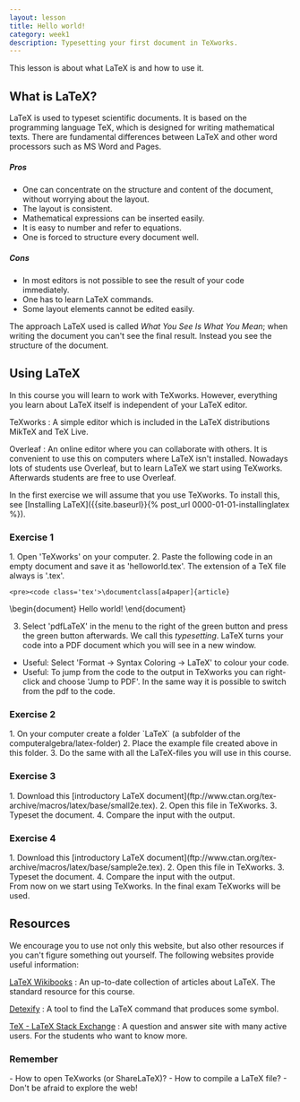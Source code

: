 ```yaml
---
layout: lesson
title: Hello world!
category: week1
description: Typesetting your first document in TeXworks.
---
```

This lesson is about what LaTeX is and how to use it.

What is LaTeX?
--------------

LaTeX is used to typeset scientific documents. It is based on the
programming language TeX, which is designed for writing mathematical
texts. There are fundamental differences between LaTeX and other word
processors such as MS Word and Pages.

##### Pros

-   One can concentrate on the structure and content of the document,
    without worrying about the layout.
-   The layout is consistent.
-   Mathematical expressions can be inserted easily.
-   It is easy to number and refer to equations.
-   One is forced to structure every document well.

##### Cons

-   In most editors is not possible to see the result of your
    code immediately.
-   One has to learn LaTeX commands.
-   Some layout elements cannot be edited easily.

The approach LaTeX used is called *What You See Is What You Mean*; when
writing the document you can't see the final result. Instead you see the
structure of the document.

Using LaTeX
-----------

In this course you will learn to work with TeXworks. However, everything
you learn about LaTeX itself is independent of your LaTeX editor.

TeXworks
:   A simple editor which is included in the LaTeX distributions MikTeX
    and TeX Live.

Overleaf
:   An online editor where you can collaborate with others. It is
    convenient to use this on computers where LaTeX isn't installed.
    Nowadays lots of students use Overleaf, but to learn LaTeX we start using TeXworks.
    Afterwards students are free to use Overleaf.

In the first exercise we will assume that you use TeXworks. To install
this, see [Installing LaTeX]({{site.baseurl}}{% post_url 0000-01-01-installinglatex %}).

<div class="panel panel-primary">
<h3 class="panel-heading panel-title">Exercise 1</h3>
<div class="panel-body">
1.  Open 'TeXworks' on your computer.
2.  Paste the following code in an empty document and save it as
    'helloworld.tex'. The extension of a TeX file always is '.tex'.

	<pre><code class='tex'>\documentclass[a4paper]{article}
\begin{document}
Hello world!
\end{document}</code></pre>

3. Select 'pdfLaTeX' in the menu to the right of the green button and
press the green button afterwards. We call this *typesetting*. LaTeX
turns your code into a PDF document which you will see in a new window.

-   Useful: Select 'Format -> Syntax Coloring -> LaTeX' to colour
    your code.
-   Useful: To jump from the code to the output in TeXworks you can
    right-click and choose 'Jump to PDF'. In the same way it is possible
    to switch from the pdf to the code.

</div></div>

<div class="panel panel-primary">
<h3 class="panel-heading panel-title">Exercise 2</h3>
<div class="panel-body">
1.  On your computer create a folder `LaTeX` (a subfolder of the computeralgebra/latex-folder)
2.  Place the example file created above in this folder.
3.  Do the same with all the LaTeX-files you will use in this course.

</div></div>

<div class="panel panel-primary">
<h3 class="panel-heading panel-title">Exercise 3</h3>
<div class="panel-body">
1.  Download this [introductory LaTeX document](ftp://www.ctan.org/tex-archive/macros/latex/base/small2e.tex).
2.  Open this file in TeXworks.
3.  Typeset the document.
4.  Compare the input with the output.

</div></div>

<div class="panel panel-primary">
<h3 class="panel-heading panel-title">Exercise 4</h3>
<div class="panel-body">
1.  Download this [introductory LaTeX document](ftp://www.ctan.org/tex-archive/macros/latex/base/sample2e.tex).
2.  Open this file in TeXworks.
3.  Typeset the document.
4.  Compare the input with the output.

</div></div>
From now on we start using TeXworks. In the final exam TeXworks will be used.

Resources
---------

We encourage you to use not only this website, but also other resources
if you can't figure something out yourself. The following websites
provide useful information:

[LaTeX Wikibooks](https://en.wikibooks.org/wiki/LaTeX)
:   An up-to-date collection of articles about LaTeX. The standard resource for this course.

[Detexify](http://detexify.kirelabs.org/classify.html)
:   A tool to find the LaTeX command that produces some symbol.

[TeX - LaTeX Stack Exchange](http://tex.stackexchange.com)
:   A question and answer site with many active users. For the students who want to know more.

<div class="panel panel-success">
<h3 class="panel-heading panel-title"> Remember </h3>
<div class="panel-body">
- How to open TeXworks (or ShareLaTeX)?
- How to compile a LaTeX file?
- Don't be afraid to explore the web!

</div> </div>
